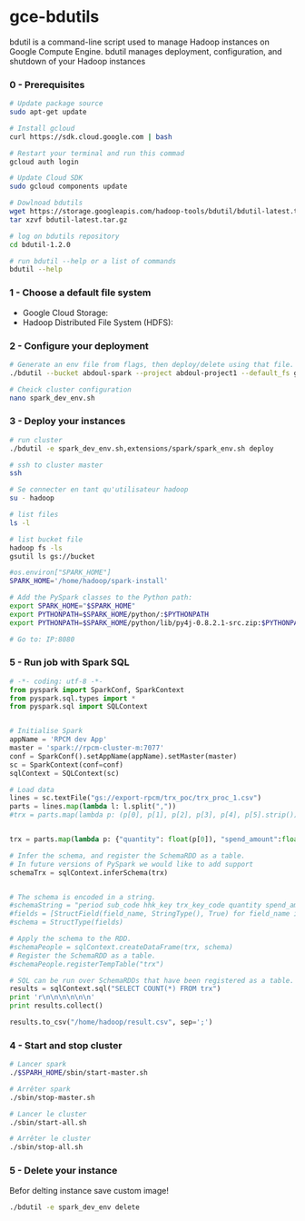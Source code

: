 # gce-bdutils
bdutil is a command-line script used to manage Hadoop instances on Google Compute Engine. bdutil manages deployment, configuration, and shutdown of your Hadoop instances

### 0 - Prerequisites 
```sh
# Update package source
sudo apt-get update

# Install gcloud
curl https://sdk.cloud.google.com | bash

# Restart your terminal and run this commad
gcloud auth login

# Update Cloud SDK 
sudo gcloud components update

# Dowlnoad bdutils
wget https://storage.googleapis.com/hadoop-tools/bdutil/bdutil-latest.tar.gz
tar xzvf bdutil-latest.tar.gz

# log on bdutils repository
cd bdutil-1.2.0

# run bdutil --help or a list of commands
bdutil --help
```

### 1 - Choose a default file system
- Google Cloud Storage:
- Hadoop Distributed File System (HDFS):

### 2 - Configure your deployment
```sh
# Generate an env file from flags, then deploy/delete using that file.
./bdutil --bucket abdoul-spark --project abdoul-project1 --default_fs gs --master_machine_type n1-standard-4 --zone europe-west1-b --num_workers 4 --prefix spark-cluster --verbose generate_config spark_dev_env.sh

# Cheick cluster configuration
nano spark_dev_env.sh

```

### 3 - Deploy your instances
```sh
# run cluster
./bdutil -e spark_dev_env.sh,extensions/spark/spark_env.sh deploy

# ssh to cluster master
ssh 

# Se connecter en tant qu'utilisateur hadoop
su - hadoop

# list files
ls -l

# list bucket file
hadoop fs -ls
gsutil ls gs://bucket

#os.environ["SPARK_HOME"]
SPARK_HOME='/home/hadoop/spark-install'

# Add the PySpark classes to the Python path:
export SPARK_HOME="$SPARK_HOME"
export PYTHONPATH=$SPARK_HOME/python/:$PYTHONPATH
export PYTHONPATH=$SPARK_HOME/python/lib/py4j-0.8.2.1-src.zip:$PYTHONPATH

# Go to: IP:8080
```


### 5 - Run job with Spark SQL
```python
# -*- coding: utf-8 -*-
from pyspark import SparkConf, SparkContext
from pyspark.sql.types import *
from pyspark.sql import SQLContext


# Initialise Spark
appName = 'RPCM dev App'
master = 'spark://rpcm-cluster-m:7077'
conf = SparkConf().setAppName(appName).setMaster(master)
sc = SparkContext(conf=conf)
sqlContext = SQLContext(sc)

# Load data
lines = sc.textFile("gs://export-rpcm/trx_poc/trx_proc_1.csv")
parts = lines.map(lambda l: l.split(","))
#trx = parts.map(lambda p: (p[0], p[1], p[2], p[3], p[4], p[5].strip()))


trx = parts.map(lambda p: {"quantity": float(p[0]), "spend_amount":float(p[1]), "period":p[2], "hhk_code":p[3], "trx_key_code":p[4], "sub_code":p[5]})

# Infer the schema, and register the SchemaRDD as a table.
# In future versions of PySpark we would like to add support
schemaTrx = sqlContext.inferSchema(trx)


# The schema is encoded in a string.
#schemaString = "period sub_code hhk_key trx_key_code quantity spend_amount"
#fields = [StructField(field_name, StringType(), True) for field_name in schemaString.split()]
#schema = StructType(fields)

# Apply the schema to the RDD.
#schemaPeople = sqlContext.createDataFrame(trx, schema)
# Register the SchemaRDD as a table.
#schemaPeople.registerTempTable("trx")

# SQL can be run over SchemaRDDs that have been registered as a table.
results = sqlContext.sql("SELECT COUNT(*) FROM trx")
print 'r\n\n\n\n\n\n'
print results.collect()

results.to_csv("/home/hadoop/result.csv", sep=';')

```

### 4 - Start and stop cluster
```sh
# Lancer spark
./$SPARH_HOME/sbin/start-master.sh 

# Arrêter spark
./sbin/stop-master.sh 

# Lancer le cluster
./sbin/start-all.sh 

# Arrêter le cluster
./sbin/stop-all.sh 
```


### 5 - Delete your instance  
Befor delting instance save custom image!
```sh
./bdutil -e spark_dev_env delete
```

